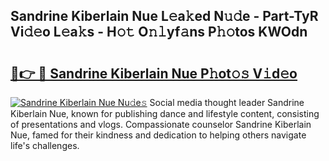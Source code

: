## Sandrine Kiberlain Nue L𝚎a𝚔ed N𝚞𝚍e - Part-TyR Vi𝚍𝚎o L𝚎a𝚔s - H𝚘𝚝 O𝚗𝚕yf𝚊ns P𝚑𝚘tos KWOdn

# <h2><a href="http://kf0ftnj.oniu.top/?m=Sandrine+Kiberlain+Nue">🔗👉 🔴 Sandrine Kiberlain Nue P𝚑ot𝚘𝚜 V𝚒d𝚎o</a></h2>

[![Sandrine Kiberlain Nue Nu𝚍e𝚜](https://i.imgur.com/0qMVB7G.gif)](http://kf0ftnj.oniu.top/?m=Sandrine+Kiberlain+Nue)
Social media thought leader Sandrine Kiberlain Nue, known for publishing dance and lifestyle content, consisting of presentations and vlogs. Compassionate counselor Sandrine Kiberlain Nue, famed for their kindness and dedication to helping others navigate life's challenges.  
